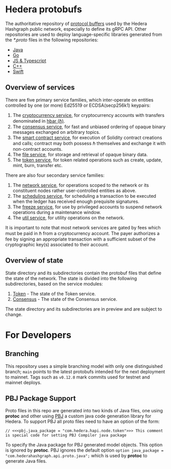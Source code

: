 # Hedera protobufs
The authoritative repository of [protocol buffers](https://developers.google.com/protocol-buffers) 
used by the Hedera Hashgraph public network, especially to define its gRPC API. Other repositories 
are used to deploy language-specific libraries generated 
from the _*.proto_ files in the following repositories:
 - [Java](https://github.com/hashgraph/hedera-protobufs-java)
 - [Go](https://github.com/hashgraph/hedera-protobufs-go)
 - [JS & Typescript](https://github.com/hashgraph/protobuf.js)
 - [C++](https://github.com/hashgraph/hedera-protobufs-cpp)
 - [Swift](https://github.com/hashgraph/hedera-protobufs-swift)

## Overview of services

There are five primary service families, which inter-operate on entities 
controlled by one (or more) Ed25519 or ECDSA(secp256k1) keypairs:
1. The [cryptocurrency service](services/crypto_service.proto),
for cryptocurrency accounts with transfers denominated 
in [hbar (ℏ)](https://help.hedera.com/hc/en-us/articles/360000674317-What-are-the-official-HBAR-cryptocurrency-denominations-).
2. The [consensus service](services/consensus_service.proto), for
fast and unbiased ordering of opaque binary messages exchanged on 
arbitrary topics.
3. The [smart contract service](services/smart_contract_service.proto), for
execution of Solidity contract creations and calls; contract may both possess
ℏ themselves and exchange it with non-contract accounts.
4. The [file service](services/file_service.proto), for storage and 
retrieval of opaque binary data.
5. The [token service](services/token_service.proto), for token related operations such as create, update, mint, burn, transfer etc.

There are also four secondary service families:
1. The [network service](services/network_service.proto), for operations scoped
to the network or its constituent nodes rather user-controlled entities as above.
2. The [scheduling service](services/schedule_service.proto), for scheduling a transaction to 
be executed when the ledger has received enough prequisite signatures. 
3. The [freeze service](services/freeze_service.proto), for use by 
privileged accounts to suspend network operations during a maintenance window.
4. The [util service](services/util_service.proto), for utility operations on the network.

It is important to note that most network services are gated by fees which 
must be paid in ℏ from a cryptocurrency account. The payer authorizes a
fee by signing an appropriate transaction with a sufficient subset of the 
cryptographic key(s) associated to their account.

## Overview of state
State directory and its subdirectories contain the protobuf files that define the state of the network.
The state is divided into the following subdirectories, based on the service modules:
1. [Token](services/state/token) - The state of the Token service.
2. [Consensus](services/state/consensus) - The state of the Consensus service.

The state directory and its subdirectories  are in preview and are subject to change.

# For Developers

## Branching
This repository uses a simple branching model with only one distinguished branch;
`main` points to the latest protobufs intended for the next deployment to mainnet. 
Tags such as `v0.12.0` mark commits used for testnet and mainnet deploys.

## PBJ Package Support
Proto files in this repo are generated into two kinds of Java files, one using **protoc** and other using 
[PBJ](https://github.com/hashgraph/pbj) a custom java code generation library for Hedera. To support PBJ all proto files
need to have an option of the form:
```
// <<<pbj.java_package = "com.hedera.hapi.node.token">>> This comment is special code for setting PBJ Compiler java package
```
To specify the Java package for PBJ generated model objects. This option is ignored by **protoc**. PBJ ignores the default 
option `option java_package = "com.hederahashgraph.api.proto.java";` which is used by **protoc** to generate Java files.
